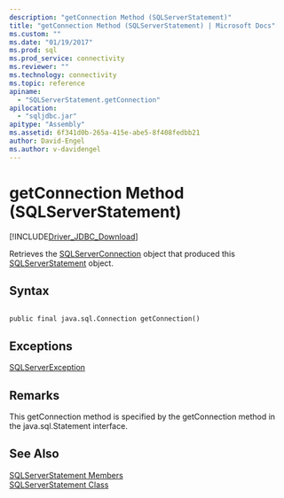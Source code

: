 ```yaml
---
description: "getConnection Method (SQLServerStatement)"
title: "getConnection Method (SQLServerStatement) | Microsoft Docs"
ms.custom: ""
ms.date: "01/19/2017"
ms.prod: sql
ms.prod_service: connectivity
ms.reviewer: ""
ms.technology: connectivity
ms.topic: reference
apiname: 
  - "SQLServerStatement.getConnection"
apilocation: 
  - "sqljdbc.jar"
apitype: "Assembly"
ms.assetid: 6f341d0b-265a-415e-abe5-8f408fedbb21
author: David-Engel
ms.author: v-davidengel
---
```

# getConnection Method (SQLServerStatement)
[!INCLUDE[Driver_JDBC_Download](../../../includes/driver_jdbc_download.md)]

  Retrieves the [SQLServerConnection](../../../connect/jdbc/reference/sqlserverconnection-class.md) object that produced this [SQLServerStatement](../../../connect/jdbc/reference/sqlserverstatement-class.md) object.  
  
## Syntax  
  
```  
  
public final java.sql.Connection getConnection()  
```  
  
## Exceptions  
 [SQLServerException](../../../connect/jdbc/reference/sqlserverexception-class.md)  
  
## Remarks  
 This getConnection method is specified by the getConnection method in the java.sql.Statement interface.  
  
## See Also  
 [SQLServerStatement Members](../../../connect/jdbc/reference/sqlserverstatement-members.md)   
 [SQLServerStatement Class](../../../connect/jdbc/reference/sqlserverstatement-class.md)  
  
  
